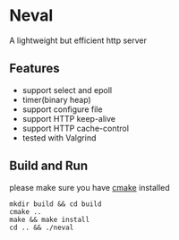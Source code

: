 Neval
=====
A lightweight but efficient http server

## Features
* support select and epoll
* timer(binary heap)
* support configure file
* support HTTP keep-alive
* support HTTP cache-control
* tested with Valgrind

## Build and Run
please make sure you have [cmake](https://cmake.org/) installed
```
mkdir build && cd build
cmake ..
make && make install
cd .. && ./neval
```
